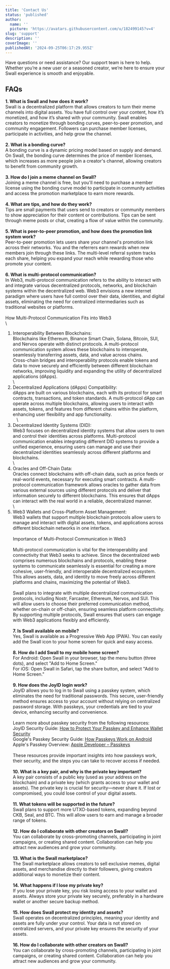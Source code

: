```yaml
---
title: 'Contact Us'
status: 'published'
author:
  name: ''
  picture: 'https://avatars.githubusercontent.com/u/182499145?v=4'
slug: 'support'
description: ''
coverImage: ''
publishedAt: '2024-09-25T06:17:29.955Z'
---
```


Have questions or need assistance? Our support team is here to help. Whether you’re a new user or a seasoned creator, we’re here to ensure your Swall experience is smooth and enjoyable.

## FAQs

**1. What is Swall and how does it work?**\
Swall is a decentralized platform that allows creators to turn their meme channels into digital assets. You have full control over your content, how it’s monetized, and how it’s shared with your community. Swall enables creators to monetize through bonding curves, peer-to-peer promotion, and community engagement. Followers can purchase member licenses, participate in activities, and help grow the channel.\
 \
**2. What is a bonding curve?** \
A bonding curve is a dynamic pricing model based on supply and demand. On Swall, the bonding curve determines the price of member licenses, which increases as more people join a creator's channel, allowing creators to benefit from community growth.\
 \
**3. How do I join a meme channel on Swall?** \
Joining a meme channel is free, but you'll need to purchase a member license using the bonding curve model to participate in community activities and access the promotion marketplace to earn more rewards.\
 \
**4. What are tips, and how do they work?** \
Tips are small payments that users send to creators or community members to show appreciation for their content or contributions. Tips can be sent through meme posts or chat, creating a flow of value within the community.\
 \
**5. What is peer-to-peer promotion, and how does the promotion link system work?** \
Peer-to-peer promotion lets users share your channel's promotion link across their networks. You and the referrers earn rewards when new members join through these links. The multi-level referral system tracks each share, helping you expand your reach while rewarding those who promote your content.\
 \
**6. What is multi-protocol communication?** \
In Web3, multi-protocol communication refers to the ability to interact with and integrate various decentralized protocols, networks, and blockchain systems within the decentralized web. Web3 envisions a new internet paradigm where users have full control over their data, identities, and digital assets, eliminating the need for centralized intermediaries such as traditional websites or platforms.\
\
How Multi-Protocol Communication Fits into Web3\
\\

1. Interoperability Between Blockchains:\
   Blockchains like Ethereum, Binance Smart Chain, Solana, Bitcoin, SUI, and Nervos operate with distinct protocols. A multi-protocol communication system allows these blockchains to interoperate, seamlessly transferring assets, data, and value across chains.\
   Cross-chain bridges and interoperability protocols enable tokens and data to move securely and efficiently between different blockchain networks, improving liquidity and expanding the utility of decentralized applications (dApps).\
   \\
2. Decentralized Applications (dApps) Compatibility:\
   dApps are built on various blockchains, each with its protocol for smart contracts, transactions, and token standards. A multi-protocol dApp can operate across multiple blockchains, allowing users to interact with assets, tokens, and features from different chains within the platform, enhancing user flexibility and app functionality.\
      \\
3. Decentralized Identity Systems (DID):\
   Web3 focuses on decentralized identity systems that allow users to own and control their identities across platforms. Multi-protocol communication enables integrating different DID systems to provide a unified experience, ensuring users can manage and use their decentralized identities seamlessly across different platforms and blockchains.\
   \\
4. Oracles and Off-Chain Data:\
   Oracles connect blockchains with off-chain data, such as price feeds or real-world events, necessary for executing smart contracts. A multi-protocol communication framework allows oracles to gather data from various external sources using different protocols and deliver that information securely to different blockchains. This ensures that dApps can interact with the real world in a reliable, decentralized manner.\
   \\
5. Web3 Wallets and Cross-Platform Asset Management:\
   Web3 wallets that support multiple blockchain protocols allow users to manage and interact with digital assets, tokens, and applications across different blockchain networks in one interface.\
   \
   Importance of Multi-Protocol Communication in Web3\
   \
   Multi-protocol communication is vital for the interoperability and connectivity that Web3 seeks to achieve. Since the decentralized web comprises numerous blockchains and protocols, enabling these systems to communicate seamlessly is essential for creating a more cohesive, user-friendly, and interoperable decentralized ecosystem. This allows assets, data, and identity to move freely across different platforms and chains, maximizing the potential of Web3.\
   \
   Swall plans to integrate with multiple decentralized communication protocols, including Nostr, Farcaster, Ethereum, Nervos, and SUI. This will allow users to choose their preferred communication method, whether on-chain or off-chain, ensuring seamless platform connectivity. By supporting multiple protocols, Swall ensures that users can engage with Web3 applications flexibly and efficiently.\
    \
   **7. Is Swall available on mobile?** \
   Yes, Swall is available as a Progressive Web App (PWA). You can easily add the Swall icon to your home screen for quick and easy access.\
    \
   **8. How do I add Swall to my mobile home screen?** \
   For Android: Open Swall in your browser, tap the menu button (three dots), and select "Add to Home Screen." \
   For iOS: Open Swall in Safari, tap the share button, and select "Add to Home Screen."\
    \
   **9. How does the JoyID login work?** \
   JoyID allows you to log in to Swall using a passkey system, which eliminates the need for traditional passwords. This secure, user-friendly method ensures access to your account without relying on centralized password storage. With passkeys, your credentials are tied to your device, enhancing security and convenience. \
    \
   Learn more about passkey security from the following resources:\
   JoyID Security Guide: [How to Protect Your Passkey and Enhance Wallet Security](https://nervina.notion.site/JoyID-Security-Guide-How-to-Protect-Your-Passkey-and-Enhance-Wallet-Security-32b43c4b7a1749c5b8a3c92dca2acafe)\
   Google's Passkey Security Guide: [How Passkeys Work on Android](https://support.google.com/android/answer/14124480?hl=en)\
   Apple's Passkey Overview: [Apple Developer – Passkeys](https://developer.apple.com/passkeys/)\
    \
   These resources provide important insights into how passkeys work, their security, and the steps you can take to recover access if needed.\
    \
   **10. What is a key pair, and why is the private key important?** \
   A key pair consists of a public key (used as your address on the blockchain) and a private key (which grants access to your wallet and assets). The private key is crucial for security—never share it. If lost or compromised, you could lose control of your digital assets.\
    \
   **11. What tokens will be supported in the future?**\
   Swall plans to support more UTXO-based tokens, expanding beyond CKB, Seal, and BTC. This will allow users to earn and manage a broader range of tokens.\
    \
   **12. How do I collaborate with other creators on Swall?** \
   You can collaborate by cross-promoting channels, participating in joint campaigns, or creating shared content. Collaboration can help you attract new audiences and grow your community.\
    \
   **13. What is the Swall marketplace?** \
   The Swall marketplace allows creators to sell exclusive memes, digital assets, and merchandise directly to their followers, giving creators additional ways to monetize their content.\
    \
   **14. What happens if I lose my private key?** \
   If you lose your private key, you risk losing access to your wallet and assets. Always store your private key securely, preferably in a hardware wallet or another secure backup method.\
    \
   **15. How does Swall protect my identity and assets?** \
   Swall operates on decentralized principles, meaning your identity and assets are fully under your control. Your data is not stored on centralized servers, and your private key ensures the security of your assets.\
    \
   **16. How do I collaborate with other creators on Swall?** \
   You can collaborate by cross-promoting channels, participating in joint campaigns, or creating shared content. Collaboration can help you attract new audiences and grow your community.